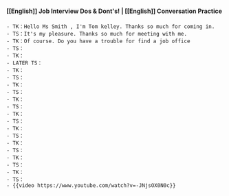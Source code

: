 #### [[English]] Job Interview Dos & Dont's! | [[English]] Conversation Practice
	- TK：Hello Ms Smith , I'm Tom kelley. Thanks so much for coming in.
	- TS：It's my pleasure. Thanks so much for meeting with me.
	- TK：Of course. Do you have a trouble for find a job office
	- TS：
	- TK：
	- LATER TS：
	- TK：
	- TS：
	- TK：
	- TS：
	- TK：
	- TS：
	- TK：
	- TS：
	- TK：
	- TS：
	- TK：
	- TS：
	- TK：
	- TS：
	- TK：
	- TS：
	- {{video https://www.youtube.com/watch?v=-JNjsOX0N0c}}